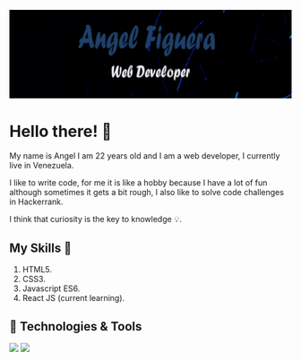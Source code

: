 [![Header](https://raw.githubusercontent.com/angeleraser/angeleraser/main/assets/github-banner.png "Header")](https://github.com/angeleraser)

# Hello there! :wave:
My name is Angel I am 22 years old and I am a web developer, I currently live in Venezuela. <br>

I like to write code, for me it is like a hobby because I have a lot of fun although sometimes it gets a bit rough, I also like to solve code challenges in Hackerrank. <br>

I think that curiosity is the key to knowledge :bulb:.

## My Skills :muscle:
1. HTML5.
2. CSS3.
3. Javascript ES6.
4. React JS (current learning).

## 🔧 Technologies & Tools
![](https://img.shields.io/badge/Code-JavaScript-informational?style=flat&logo=javascript&logoColor=white&color=1f4068)
![](https://img.shields.io/badge/Code-HTML5-informational?style=flat&logo=html5&logoColor=white&color=1f4068)


